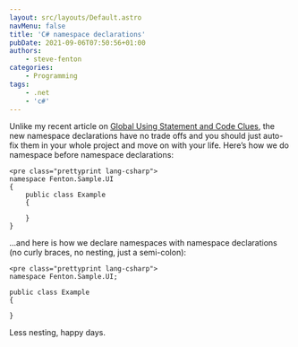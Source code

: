 ```yaml
---
layout: src/layouts/Default.astro
navMenu: false
title: 'C# namespace declarations'
pubDate: 2021-09-06T07:50:56+01:00
authors:
    - steve-fenton
categories:
    - Programming
tags:
    - .net
    - 'c#'
---
```


Unlike my recent article on [Global Using Statement and Code Clues](/2021/08/global-using-statements-and-code-clues/), the new namespace declarations have no trade offs and you should just auto-fix them in your whole project and move on with your life. Here’s how we do namespace before namespace declarations:

```
<pre class="prettyprint lang-csharp">
namespace Fenton.Sample.UI
{
    public class Example
    {

    }
}
```
…and here is how we declare namespaces with namespace declarations (no curly braces, no nesting, just a semi-colon):

```
<pre class="prettyprint lang-csharp">
namespace Fenton.Sample.UI;

public class Example
{

}
```
Less nesting, happy days.